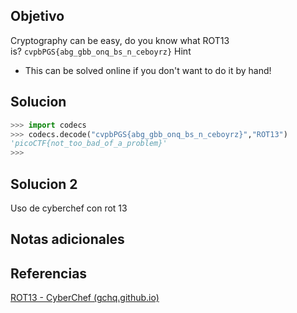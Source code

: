 ## Objetivo
Cryptography can be easy, do you know what ROT13 is? `cvpbPGS{abg_gbb_onq_bs_n_ceboyrz}`
Hint
- This can be solved online if you don't want to do it by hand!

## Solucion
```python
>>> import codecs
>>> codecs.decode("cvpbPGS{abg_gbb_onq_bs_n_ceboyrz}","ROT13")
'picoCTF{not_too_bad_of_a_problem}'
>>>
```

## Solucion 2

Uso de cyberchef con rot 13
## Notas adicionales
## Referencias
[ROT13 - CyberChef (gchq.github.io)](https://gchq.github.io/CyberChef/#recipe=ROT13(true,true,false,13)&input=Li0tLiAuLiAtLi0uIC0tLSAtLi0uIC0gLi4tLiB7IC0tIC0tLS0tIC4tLiAuLi4gLi4uLS0gLS4tLiAtLS0tLSAtLi4gLi4uLS0gLi0tLS0gLi4uIC4uLS4gLi4tIC0uIC4tLS0tIC4uLS0tIC0uLi4uIC4tLS0tIC4uLi4tIC4uLi0tIC0tLS4uIC4tLS0tIC0tLS4uIC4tLS0tIH0gCg&oenc=65001)
